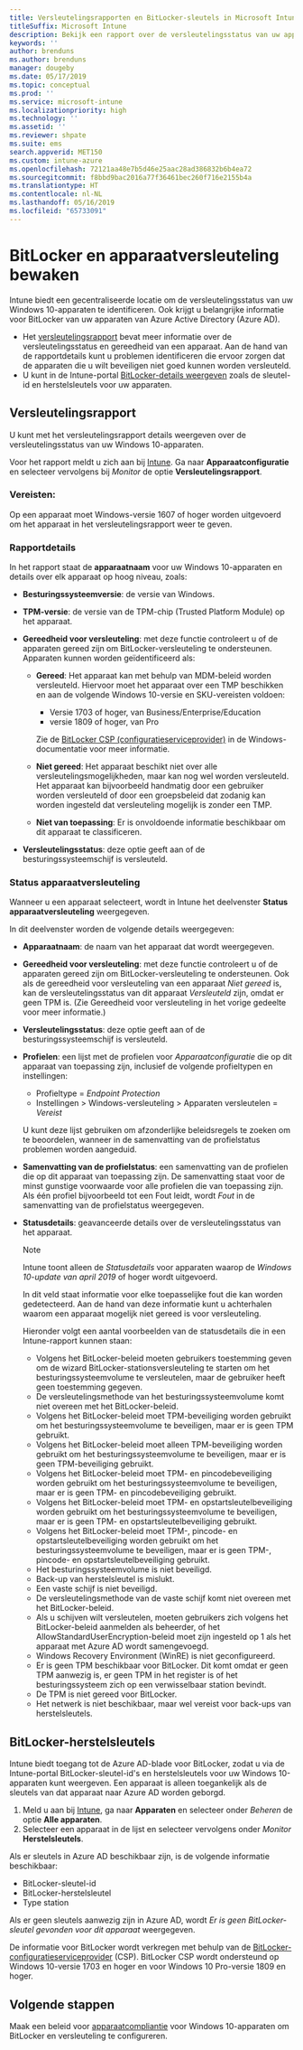```yaml
---
title: Versleutelingsrapporten en BitLocker-sleutels in Microsoft Intune
titleSuffix: Microsoft Intune
description: Bekijk een rapport over de versleutelingsstatus van uw apparaten en krijg toegang tot BitLocker-herstelsleutels via de Microsoft Intune-portal.
keywords: ''
author: brenduns
ms.author: brenduns
manager: dougeby
ms.date: 05/17/2019
ms.topic: conceptual
ms.prod: ''
ms.service: microsoft-intune
ms.localizationpriority: high
ms.technology: ''
ms.assetid: ''
ms.reviewer: shpate
ms.suite: ems
search.appverid: MET150
ms.custom: intune-azure
ms.openlocfilehash: 72121aa48e7b5d46e25aac28ad386832b6b4ea72
ms.sourcegitcommit: f8bbd9bac2016a77f36461bec260f716e2155b4a
ms.translationtype: HT
ms.contentlocale: nl-NL
ms.lasthandoff: 05/16/2019
ms.locfileid: "65733091"
---
```

# <a name="monitor-bitlocker-and-device-encryption"></a>BitLocker en apparaatversleuteling bewaken  
Intune biedt een gecentraliseerde locatie om de versleutelingsstatus van uw Windows 10-apparaten te identificeren. Ook krijgt u belangrijke informatie voor BitLocker van uw apparaten van Azure Active Directory (Azure AD).  

- Het [versleutelingsrapport](#encryption-report) bevat meer informatie over de versleutelingsstatus en gereedheid van een apparaat. Aan de hand van de rapportdetails kunt u problemen identificeren die ervoor zorgen dat de apparaten die u wilt beveiligen niet goed kunnen worden versleuteld.  
- U kunt in de Intune-portal [BitLocker-details weergeven](#bitlocker-recovery-keys) zoals de sleutel-id en herstelsleutels voor uw apparaten.  

## <a name="encryption-report"></a>Versleutelingsrapport
U kunt met het versleutelingsrapport details weergeven over de versleutelingsstatus van uw Windows 10-apparaten.  

Voor het rapport meldt u zich aan bij [Intune](https://aka.ms/intuneportal). Ga naar **Apparaatconfiguratie** en selecteer vervolgens bij *Monitor* de optie **Versleutelingsrapport**.  

### <a name="prerequisites"></a>Vereisten:
Op een apparaat moet Windows-versie 1607 of hoger worden uitgevoerd om het apparaat in het versleutelingsrapport weer te geven.  

### <a name="report-details"></a>Rapportdetails
In het rapport staat de **apparaatnaam** voor uw Windows 10-apparaten en details over elk apparaat op hoog niveau, zoals:  
- **Besturingssysteemversie**: de versie van Windows.  
- **TPM-versie**: de versie van de TPM-chip (Trusted Platform Module) op het apparaat.  
- **Gereedheid voor versleuteling**: met deze functie controleert u of de apparaten gereed zijn om BitLocker-versleuteling te ondersteunen. Apparaten kunnen worden geïdentificeerd als:
  - **Gereed**: Het apparaat kan met behulp van MDM-beleid worden versleuteld. Hiervoor moet het apparaat over een TMP beschikken en aan de volgende Windows 10-versie en SKU-vereisten voldoen:
    - Versie 1703 of hoger, van Business/Enterprise/Education
    - versie 1809 of hoger, van Pro  
  
    Zie de [BitLocker CSP (configuratieserviceprovider)](https://docs.microsoft.com/windows/client-management/mdm/bitlocker-csp) in de Windows-documentatie voor meer informatie.  

  - **Niet gereed**: Het apparaat beschikt niet over alle versleutelingsmogelijkheden, maar kan nog wel worden versleuteld. Het apparaat kan bijvoorbeeld handmatig door een gebruiker worden versleuteld of door een groepsbeleid dat zodanig kan worden ingesteld dat versleuteling mogelijk is zonder een TMP.
  - **Niet van toepassing**: Er is onvoldoende informatie beschikbaar om dit apparaat te classificeren.  

- **Versleutelingsstatus**: deze optie geeft aan of de besturingssysteemschijf is versleuteld.  


### <a name="device-encryption-status"></a>Status apparaatversleuteling
Wanneer u een apparaat selecteert, wordt in Intune het deelvenster **Status apparaatversleuteling** weergegeven.

In dit deelvenster worden de volgende details weergegeven:  
- **Apparaatnaam**: de naam van het apparaat dat wordt weergegeven.  
- **Gereedheid voor versleuteling**: met deze functie controleert u of de apparaten gereed zijn om BitLocker-versleuteling te ondersteunen. Ook als de gereedheid voor versleuteling van een apparaat *Niet gereed* is, kan de versleutelingsstatus van dit apparaat *Versleuteld* zijn, omdat er geen TPM is. (Zie Gereedheid voor versleuteling in het vorige gedeelte voor meer informatie.)
- **Versleutelingsstatus**: deze optie geeft aan of de besturingssysteemschijf is versleuteld.  
- **Profielen**: een lijst met de profielen voor *Apparaatconfiguratie* die op dit apparaat van toepassing zijn, inclusief de volgende profieltypen en instellingen:  
  - Profieltype = *Endpoint Protection*  
  - Instellingen > Windows-versleuteling > Apparaten versleutelen = *Vereist*  

  U kunt deze lijst gebruiken om afzonderlijke beleidsregels te zoeken om te beoordelen, wanneer in de samenvatting van de profielstatus problemen worden aangeduid.  

- **Samenvatting van de profielstatus**: een samenvatting van de profielen die op dit apparaat van toepassing zijn. De samenvatting staat voor de minst gunstige voorwaarde voor alle profielen die van toepassing zijn. Als één profiel bijvoorbeeld tot een Fout leidt, wordt *Fout* in de samenvatting van de profielstatus weergegeven.  
- **Statusdetails**: geavanceerde details over de versleutelingsstatus van het apparaat. 
  > [!NOTE]  
  > Intune toont alleen de *Statusdetails* voor apparaten waarop de *Windows 10-update van april 2019* of hoger wordt uitgevoerd.
  
  In dit veld staat informatie voor elke toepasselijke fout die kan worden gedetecteerd. Aan de hand van deze informatie kunt u achterhalen waarom een apparaat mogelijk niet gereed is voor versleuteling.  

  Hieronder volgt een aantal voorbeelden van de statusdetails die in een Intune-rapport kunnen staan:  

   - Volgens het BitLocker-beleid moeten gebruikers toestemming geven om de wizard BitLocker-stationsversleuteling te starten om het besturingssysteemvolume te versleutelen, maar de gebruiker heeft geen toestemming gegeven.  
   - De versleutelingsmethode van het besturingssysteemvolume komt niet overeen met het BitLocker-beleid.  
   - Volgens het BitLocker-beleid moet TPM-beveiliging worden gebruikt om het besturingssysteemvolume te beveiligen, maar er is geen TPM gebruikt.  
   - Volgens het BitLocker-beleid moet alleen TPM-beveiliging worden gebruikt om het besturingssysteemvolume te beveiligen, maar er is geen TPM-beveiliging gebruikt.  
   - Volgens het BitLocker-beleid moet TPM- en pincodebeveiliging worden gebruikt om het besturingssysteemvolume te beveiligen, maar er is geen TPM- en pincodebeveiliging gebruikt.  
   - Volgens het BitLocker-beleid moet TPM- en opstartsleutelbeveiliging worden gebruikt om het besturingssysteemvolume te beveiligen, maar er is geen TPM- en opstartsleutelbeveiliging gebruikt.  
   - Volgens het BitLocker-beleid moet TPM-, pincode- en opstartsleutelbeveiliging worden gebruikt om het besturingssysteemvolume te beveiligen, maar er is geen TPM-, pincode- en opstartsleutelbeveiliging gebruikt.  
   - Het besturingssysteemvolume is niet beveiligd.  
   - Back-up van herstelsleutel is mislukt.  
   - Een vaste schijf is niet beveiligd.  
   - De versleutelingsmethode van de vaste schijf komt niet overeen met het BitLocker-beleid.  
   - Als u schijven wilt versleutelen, moeten gebruikers zich volgens het BitLocker-beleid aanmelden als beheerder, of het AllowStandardUserEncryption-beleid moet zijn ingesteld op 1 als het apparaat met Azure AD wordt samengevoegd.  
   - Windows Recovery Environment (WinRE) is niet geconfigureerd.  
   - Er is geen TPM beschikbaar voor BitLocker. Dit komt omdat er geen TPM aanwezig is, er geen TPM in het register is of het besturingssysteem zich op een verwisselbaar station bevindt.  
   - De TPM is niet gereed voor BitLocker.  
   - Het netwerk is niet beschikbaar, maar wel vereist voor back-ups van herstelsleutels.  

## <a name="bitlocker-recovery-keys"></a>BitLocker-herstelsleutels
Intune biedt toegang tot de Azure AD-blade voor BitLocker, zodat u via de Intune-portal BitLocker-sleutel-id's en herstelsleutels voor uw Windows 10-apparaten kunt weergeven.  Een apparaat is alleen toegankelijk als de sleutels van dat apparaat naar Azure AD worden geborgd. 
1. Meld u aan bij [Intune](https://aka.ms/intuneportal), ga naar **Apparaten** en selecteer onder *Beheren* de optie **Alle apparaten**.
2. Selecteer een apparaat in de lijst en selecteer vervolgens onder *Monitor* **Herstelsleutels**.  
  
Als er sleutels in Azure AD beschikbaar zijn, is de volgende informatie beschikbaar:
- BitLocker-sleutel-id
- BitLocker-herstelsleutel
- Type station  

Als er geen sleutels aanwezig zijn in Azure AD, wordt *Er is geen BitLocker-sleutel gevonden voor dit apparaat* weergegeven.  

De informatie voor BitLocker wordt verkregen met behulp van de [BitLocker-configuratieserviceprovider](https://docs.microsoft.com/windows/client-management/mdm/bitlocker-csp) (CSP). BitLocker CSP wordt ondersteund op Windows 10-versie 1703 en hoger en voor Windows 10 Pro-versie 1809 en hoger. 

## <a name="next-steps"></a>Volgende stappen
Maak een beleid voor [apparaatcompliantie](compliance-policy-create-windows.md) voor Windows 10-apparaten om BitLocker en versleuteling te configureren.
